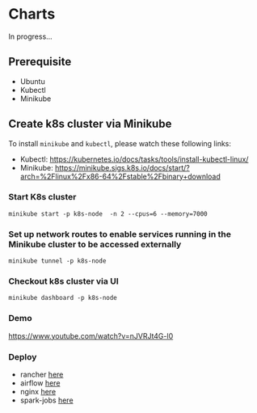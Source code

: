# Charts
In progress...

## Prerequisite
- Ubuntu
- Kubectl
- Minikube

## Create k8s cluster via Minikube 
To install ```minikube``` and ```kubectl```, please watch these following links:
- Kubectl: https://kubernetes.io/docs/tasks/tools/install-kubectl-linux/
- Minikube: https://minikube.sigs.k8s.io/docs/start/?arch=%2Flinux%2Fx86-64%2Fstable%2Fbinary+download

### Start K8s cluster
```
minikube start -p k8s-node  -n 2 --cpus=6 --memory=7000
```

### Set up network routes to enable services running in the Minikube cluster to be accessed externally
```
minikube tunnel -p k8s-node
```

### Checkout k8s cluster via UI
```
minikube dashboard -p k8s-node
```

### Demo
https://www.youtube.com/watch?v=nJVRJt4G-l0

### Deploy
- rancher [here](rancher)
- airflow [here](airflow)
- nginx [here](nginx)
- spark-jobs [here](spark-jobs)
